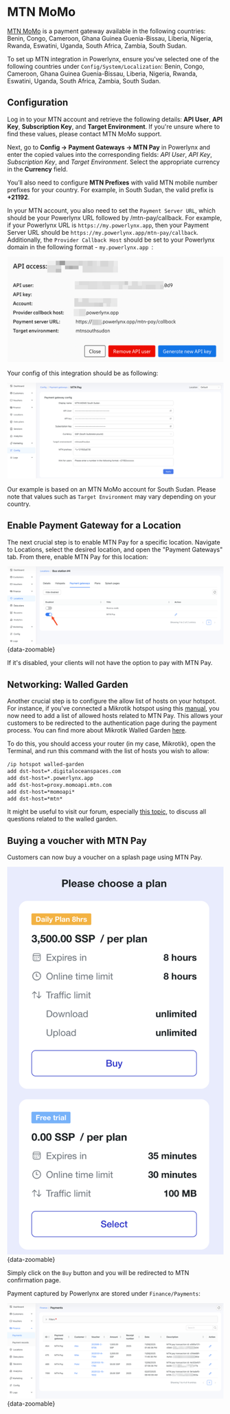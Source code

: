 # MTN MoMo

[MTN MoMo](https://momo.mtn.com/home-page/) is a payment gateway available in the following countries: Benin, Congo, Cameroon, Ghana Guinea Guenia-Bissau, Liberia, Nigeria, Rwanda, Eswatini, Uganda, South Africa, Zambia, South Sudan.

To set up MTN integration in Powerlynx, ensure you've selected one of the following countries under `Config/System/Localization`: Benin, Congo, Cameroon, Ghana Guinea Guenia-Bissau, Liberia, Nigeria, Rwanda, Eswatini, Uganda, South Africa, Zambia, South Sudan.

## Configuration

Log in to your MTN account and retrieve the following details: **API User**, **API Key**, **Subscription Key**, and **Target Environment**. If you're unsure where to find these values, please contact MTN MoMo support.

Next, go to **Config → Payment Gateways → MTN Pay** in Powerlynx and enter the copied values into the corresponding fields: *API User*, *API Key*, *Subscription Key*, and *Target Environment*. Select the appropriate currency in the **Currency** field.

You’ll also need to configure **MTN Prefixes** with valid MTN mobile number prefixes for your country. For example, in South Sudan, the valid prefix is **+21192**.

In your MTN account, you also need to set the `Payment Server URL`, which should be your Powerlynx URL followed by /mtn-pay/callback.
For example, if your Powerlynx URL is `https://my.powerlynx.app`, then your Payment Server URL should be `https://my.powerlynx.app/mtn-pay/callback`. Additionally, the `Provider Callback Host` should be set to your Powerlynx domain in the following format - `my.powerlynx.app
`:

![MTN configs](images/mtn_account.png)

Your config of this integration should be as following:

![MTN configs in Powerlynx](images/mtn_powerlynx.png)

Our example is based on an MTN MoMo account for South Sudan. Please note that values such as `Target Environment` may vary depending on your country.

## Enable Payment Gateway for a Location

The next crucial step is to enable MTN Pay for a specific location. Navigate to Locations, select the desired location, and open the "Payment Gateways" tab. From there, enable MTN Pay for this location:

![MTN enabling](images/mtn_enabled_for_location.png){data-zoomable}

If it's disabled, your clients will not have the option to pay with MTN Pay.

## Networking: Walled Garden

Another crucial step is to configure the allow list of hosts on your hotspot. For instance, if you've connected a Mikrotik hotspot using this [manual](https://docs.powerlynx.app/networking/mikrotik.html), you now need to add a list of allowed hosts related to MTN Pay. This allows your customers to be redirected to the authentication page during the payment process. You can find more about Mikrotik Walled Garden [here](https://wiki.mikrotik.com/wiki/Manual:IP/Hotspot/Walled_Garden).

To do this, you should access your router (in my case, Mikrotik), open the Terminal, and run this command with the list of hosts you wish to allow:

```
/ip hotspot walled-garden
add dst-host=*.digitaloceanspaces.com
add dst-host=*.powerlynx.app
add dst-host=proxy.momoapi.mtn.com
add dst-host=*momoapi*
add dst-host=*mtn*
```
It might be useful to visit our forum, especially [this topic](https://forum.powerlynx.app/t/mikrotik-walled-garden/19), to discuss all questions related to the walled garden.

## Buying a voucher with MTN Pay

Customers can now buy a voucher on a splash page using MTN Pay.

![MTN select](images/buy_voucher_with_mtn.png#mediumsize){data-zoomable}

Simply click on the `Buy` button and you will be redirected to MTN confirmation page.

Payment captured by Powerlynx are stored under `Finance/Payments`:

![MTN payments list](images/mtn_payment_in_powerlynx.png){data-zoomable}